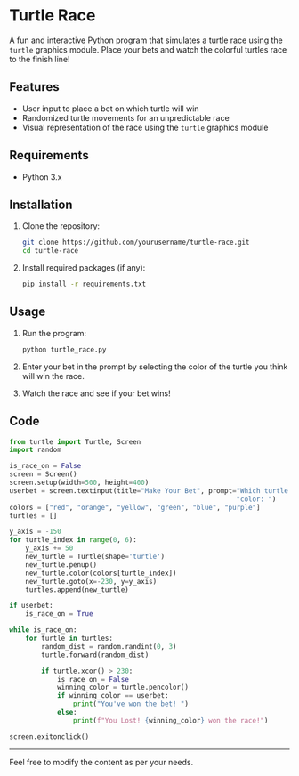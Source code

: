 # Turtle Race

A fun and interactive Python program that simulates a turtle race using the `turtle` graphics module. Place your bets and watch the colorful turtles race to the finish line!

## Features

- User input to place a bet on which turtle will win
- Randomized turtle movements for an unpredictable race
- Visual representation of the race using the `turtle` graphics module

## Requirements

- Python 3.x

## Installation

1. Clone the repository:

   ```bash
   git clone https://github.com/yourusername/turtle-race.git
   cd turtle-race
   ```

2. Install required packages (if any):

   ```bash
   pip install -r requirements.txt
   ```

## Usage

1. Run the program:

   ```bash
   python turtle_race.py
   ```

2. Enter your bet in the prompt by selecting the color of the turtle you think will win the race.

3. Watch the race and see if your bet wins!

## Code

```python
from turtle import Turtle, Screen
import random

is_race_on = False
screen = Screen()
screen.setup(width=500, height=400)
userbet = screen.textinput(title="Make Your Bet", prompt="Which turtle do you think will win the race? Enter the "
                                                         "color: ")
colors = ["red", "orange", "yellow", "green", "blue", "purple"]
turtles = []

y_axis = -150
for turtle_index in range(0, 6):
    y_axis += 50
    new_turtle = Turtle(shape='turtle')
    new_turtle.penup()
    new_turtle.color(colors[turtle_index])
    new_turtle.goto(x=-230, y=y_axis)
    turtles.append(new_turtle)

if userbet:
    is_race_on = True

while is_race_on:
    for turtle in turtles:
        random_dist = random.randint(0, 3)
        turtle.forward(random_dist)

        if turtle.xcor() > 230:
            is_race_on = False
            winning_color = turtle.pencolor()
            if winning_color == userbet:
                print("You've won the bet! ")
            else:
                print(f"You Lost! {winning_color} won the race!")

screen.exitonclick()
```
---

Feel free to modify the content as per your needs.
